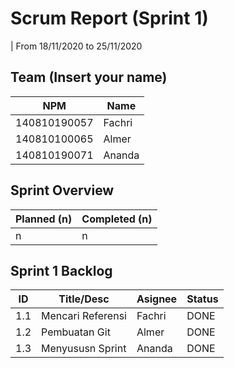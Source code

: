 # Scrum Report (Sprint 1)
| From 18/11/2020 to 25/11/2020

## Team (Insert your name)
| NPM           | Name        |
| ------------- |-------------|
| 140810190057  | Fachri    |
| 140810100065  | Almer    |
| 140810190071  | Ananda |

## Sprint Overview
| Planned (n)   | Completed (n) |
| ------------- |-------------- |
| n             | n             |

## Sprint 1 Backlog

| ID  | Title/Desc | Asignee | Status |
| --- | ---------- | ------- | ------ |
| 1.1 | Mencari Referensi | Fachri | DONE |
| 1.2 | Pembuatan Git | Almer | DONE |
| 1.3 | Menyususn Sprint | Ananda | DONE |


